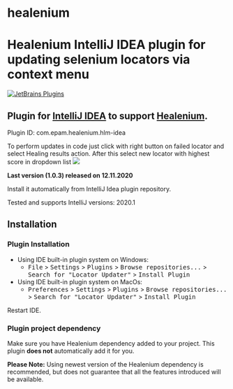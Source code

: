 # healenium 
Healenium IntelliJ IDEA plugin for updating selenium locators via context menu
======================

[![JetBrains Plugins](https://img.shields.io/jetbrains/plugin/v/14178-healenium.svg)](https://img.shields.io/jetbrains/plugin/v/14178-healenium)

## Plugin for [IntelliJ IDEA](https://plugins.jetbrains.com/plugin/14178-healenium/versions) to support [Healenium](https://github.com/healenium/healenium-web). 
Plugin ID: com.epam.healenium.hlm-idea

To perform updates in code just click with right button on failed locator and select Healing results action. 
After this select new locator with highest score in dropdown list
![](https://i.imgur.com/ov8o9Lt.png)

**Last version (1.0.3) released on 12.11.2020**

Install it automatically from IntelliJ Idea plugin repository.

Tested and supports IntelliJ versions: 2020.1

Installation
------------
### Plugin Installation
- Using IDE built-in plugin system on Windows:
  - <kbd>File</kbd> > <kbd>Settings</kbd> > <kbd>Plugins</kbd> > <kbd>Browse repositories...</kbd> > <kbd>Search for "Locator Updater"</kbd> > <kbd>Install Plugin</kbd>
- Using IDE built-in plugin system on MacOs:
  - <kbd>Preferences</kbd> > <kbd>Settings</kbd> > <kbd>Plugins</kbd> > <kbd>Browse repositories...</kbd> > <kbd>Search for "Locator Updater"</kbd> > <kbd>Install Plugin</kbd>
<!-- 
- Manually:
  - Download the [latest release](https://github.com/mplushnikov/lombok-intellij-plugin/releases/latest) and install it manually using <kbd>Preferences</kbd> > <kbd>Plugins</kbd> > <kbd>Install plugin from disk...</kbd>
-->
Restart IDE.

### Plugin project dependency
Make sure you have Healenium dependency added to your project. This plugin **does not** automatically add it for you.

**Please Note:** Using newest version of the Healenium dependency is recommended, but does not guarantee that all the features introduced will be available. <!-- See [Lombok changelog](https://projectlombok.org/changelog.html) for more details. -->

